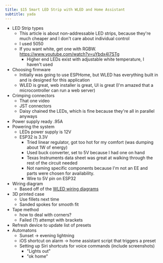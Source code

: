 ```yaml
---
title: $15 Smart LED Strip with WLED and Home Assistant
subtitle: yada
---
```


- LED Strip types
  - This article is about non-addressable LED strips, because they're much cheaper and I don't care about individual control
  - I used 5050
  - If you want white, get one with RGBW. <https://www.youtube.com/watch?v=uYbdx4I7STg>
    - Higher end LEDs exist with adjustable white temperature, I haven't used
- Choosing firmware
  - Initially was going to use ESPHome, but WLED has everything built in and is designed for this application
  - WLED is great, web installer is great, UI is great (I'm amazed that a microcontroller can run a web server)
- Crimping connectors
  - That one video
  - JST connectors
  - Daisy chained the LEDs, which is fine because they're all in parallel anyways
- Power supply ready .95A
- Powering the system
  - LEDs power supply is 12V
  - ESP32 is 3.3V
    - Tried linear regulator, got too hot for my comfort (was dumping about 1W of energy)
    - Used buck converter, set to 5V because I had one on hand
    - Texas Instruments data sheet was great at walking through the rest of the circuit needed
    - Not naming specific components because I'm not an EE and parts were chosen for availability.
    - Wire to 5V pin on ESP32
- Wiring diagram
  - Based off of the [WLED wiring diagrams](https://kno.wled.ge/basics/compatible-led-strips/#non-addressable-led-strips)
- 3D printed case
  - Use fillets next time
  - Sanded spokes for smooth fit
- Tape method
  - how to deal with corners?
  - Failed (?) attempt with brackets
- Refresh device to update list of presets
- Automatons
  - Sunset -> evening lightning
  - iOS shortcut on alarm -> home assistant script that triggers a preset
  - Setting up Siri shortcuts for voice commands (include screenshots)
    - "Lights out"
    - "ok home"
